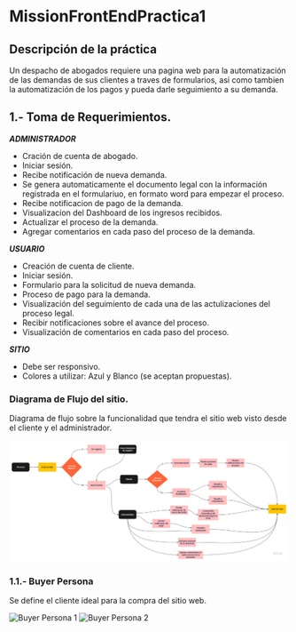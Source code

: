 # MissionFrontEndPractica1

## Descripción de la práctica

Un despacho de abogados requiere una pagina web para la automatización de las demandas de sus clientes a traves de formularios, asi como tambien la automatización de los pagos y pueda darle seguimiento a su demanda.

## 1.- Toma de Requerimientos.

***ADMINISTRADOR***

* Cración de cuenta de abogado.
* Iniciar sesión.
* Recibe notificación de nueva demanda.
* Se genera automaticamente el documento legal con la información registrada en el formulariuo, en formato word para empezar el proceso.
* Recibe notificacion de pago de la demanda.
* Visualizacion del Dashboard de los ingresos recibidos.
* Actualizar el proceso de la demanda.
* Agregar comentarios en cada paso del proceso de la demanda.

***USUARIO***

* Creación de cuenta de cliente.
* Iniciar sesión.
* Formulario para la solicitud de nueva demanda.
* Proceso de pago para la demanda.
* Visualización del seguimiento de cada una de las actulizaciones del proceso legal.
* Recibir notificaciones sobre el avance del proceso.
* Visualización de comentarios en cada paso del proceso.

***SITIO***

* Debe ser responsivo.
* Colores a utilizar: Azul y Blanco (se aceptan propuestas).

### Diagrama de Flujo del sitio.

Diagrama de flujo sobre la funcionalidad que tendra el sitio web visto desde el cliente y el administrador.

![Diagrama de Flujo](./Diagrama%20de%20Flujo%20-%20Abogabot.jpg)

### 1.1.- Buyer Persona

Se define el cliente ideal para la compra del sitio web.

![Buyer Persona 1](./Juan%20Perez_Página_1.jpg)
![Buyer Persona 2](./Juan%20Perez_Página_2.jpg)


